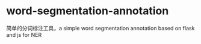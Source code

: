 # word-segmentation-annotation
简单的分词标注工具，a simple word segmentation annotation based on flask and js for NER

